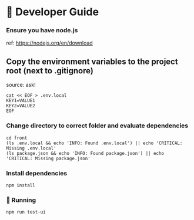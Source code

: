 

# :wrench: Developer Guide


### Ensure you have node.js

ref: https://nodejs.org/en/download


## Copy the environment variables to the project root (next to .gitignore)

source: ask!

```shell
cat << EOF > .env.local
KEY1=VALUE1
KEY2=VALUE2
EOF
```


### Change directory to correct folder and evaluate dependencies
```shell
cd front
(ls .env.local && echo 'INFO: Found .env.local') || echo 'CRITICAL: Missing .env.local'
(ls package.json && echo 'INFO: Found package.json') || echo 'CRITICAL: Missing package.json'
```


### Install dependencies

```shell
npm install
```

### 🏃 Running

```shell
npm run test-ui
```
